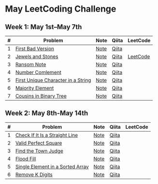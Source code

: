 # May LeetCoding Challenge

## Week 1: May 1st–May 7th

| # | Problem | Note | Qiita | LeetCode
|:---:|---|---|---|---|
| 1 | [First Bad Version](https://leetcode.com/explore/challenge/card/may-leetcoding-challenge/534/week-1-may-1st-may-7th/3316/) | [Note](w1d1_first_bad_version) | [Qiita](https://qiita.com/vc7/items/25e12aa48d2d2dc0877a) |
| 2 | [Jewels and Stones](https://leetcode.com/explore/featured/card/may-leetcoding-challenge/534/week-1-may-1st-may-7th/3317/) | [Note](w1d2_jewels_and_stones) | [Qiita](https://qiita.com/vc7/items/395c629ac3d1a0fc18cf) | [LeetCode](https://leetcode.com/problems/jewels-and-stones/discuss/608435/Swift-1-liner-using-higher-order-function) |
| 3 | [Ransom Note](https://leetcode.com/explore/challenge/card/may-leetcoding-challenge/534/week-1-may-1st-may-7th/3318/) | [Note](w1d3_ransom_note) | [Qiita](https://qiita.com/vc7/items/6e07c1ce625388156ab0)
| 4 | [Number Comlement](https://leetcode.com/explore/challenge/card/may-leetcoding-challenge/534/week-1-may-1st-may-7th/3319/) | [Note](w1d4_number_complement) | [Qiita](https://qiita.com/vc7/items/efd25fa456cef1f469e7)
| 5 | [First Unique Character in a String](https://leetcode.com/explore/challenge/card/may-leetcoding-challenge/534/week-1-may-1st-may-7th/3320/) | [Note](w1d5_first_unique_character_in_a_string) | [Qiita](https://qiita.com/vc7/items/05bb4b220c49e8d07333)
| 6 | [Majority Element](https://leetcode.com/explore/challenge/card/may-leetcoding-challenge/534/week-1-may-1st-may-7th/3321/) | [Note](w1d6_majority_element) | [Qiita](https://qiita.com/vc7/items/2ea8c8af7fdecae5076a)
| 7 | [Cousins in Binary Tree](https://leetcode.com/explore/challenge/card/may-leetcoding-challenge/534/week-1-may-1st-may-7th/3322/) | [Note](w1d7_cousins_in_binary_tree) | [Qiita](https://qiita.com/vc7/items/d9bb1e0e8908ed3b93a2)

## Week 2: May 8th-May 14th

| # | Problem | Note | Qiita | LeetCode
|:---:|---|---|---|---|
| 1 | [Check If It Is a Straight Line](https://leetcode.com/explore/featured/card/may-leetcoding-challenge/535/week-2-may-8th-may-14th/3323/) | [Note](w2d1_check_if_it_is_a_straight_line) | [Qiita](https://qiita.com/vc7/items/8290c1a09ca08d349c2f) |
| 2 | [Valid Perfect Square](https://leetcode.com/explore/challenge/card/may-leetcoding-challenge/535/week-2-may-8th-may-14th/3324/) | [Note](w2d2_valid_perfect_square) | [Qiita](https://qiita.com/vc7/items/ee8cf95d915989785d88)
| 3 | [Find the Town Judge](https://leetcode.com/explore/featured/card/may-leetcoding-challenge/535/week-2-may-8th-may-14th/3325/) | [Note](w2d3_find_the_town_judge) | [Qiita](https://qiita.com/vc7/items/771a8bd0358c6606594d)
| 4 | [Flood Fill](https://leetcode.com/explore/challenge/card/may-leetcoding-challenge/535/week-2-may-8th-may-14th/3326/) | [Note](w2d4_flood_fill) | [Qiita](https://qiita.com/vc7/items/991b194c795b9f27a180)
| 5 | [Single Element in a Sorted Array](https://leetcode.com/explore/challenge/card/may-leetcoding-challenge/535/week-2-may-8th-may-14th/3327/) | [Note](w2d5_single_element_in_a_sorted_array) | [Qiita](https://qiita.com/vc7/items/8880fa6468790fe96a12)
| 6 | [Remove K Digits](https://leetcode.com/explore/challenge/card/may-leetcoding-challenge/535/week-2-may-8th-may-14th/3328/) | [Note](w2d6_remove_k_digits) | [Qiita](https://qiita.com/vc7/items/5d149f007fbae2e38c56)
